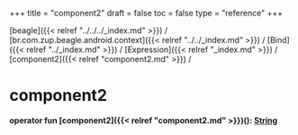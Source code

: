+++
title = "component2"
draft = false
toc = false
type = "reference"
+++

[beagle]({{< relref "../../../_index.md" >}}) / [br.com.zup.beagle.android.context]({{< relref "../../_index.md" >}}) / [Bind]({{< relref "../_index.md" >}}) / [Expression]({{< relref "_index.md" >}}) / [component2]({{< relref "component2.md" >}}) / 



# component2  
  
<b><b>operator fun [component2]({{< relref "component2.md" >}})(): [String](https://kotlinlang.org/api/latest/jvm/stdlib/kotlin/-string/index.html)</b></b>  




